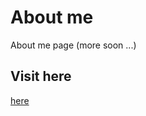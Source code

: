 # About me
About me page (more soon ...)

## Visit here
[here](https://choosealicense.com/licenses/mit/)
